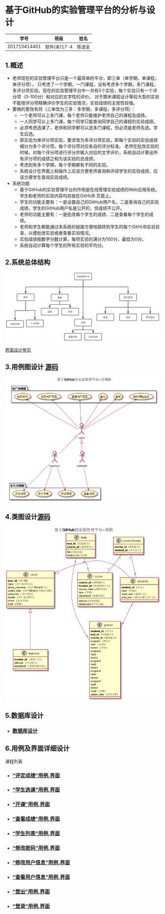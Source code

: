 # 基于GitHub的实验管理平台的分析与设计
|学号|班级|姓名|
|:-------:|:-------------: | :----------:|
|201710414401|软件(本)17-4|陈泯全|
## 1.概述

- 老师现在的实验管理平台只是一个最简单的平台，即三单（单学期，单课程，单评分项）， 只考虑了一个学期，一门课程，没有考虑多个学期，多门课程，多评分项实验。现在的实验管理平台中一共有5个实验，每个实验只有一个评分项（0-100分）和对应的文字性的评价。 对于期末课程设计等较大型的实验不能按评分项精确评价学生的实验情况，实验成绩的主观性较强。
- 要做的更改有将（三单改为三多：多学期，多课程，多评分项）：
  * 一个老师可以上多门课，每个老师只能维护老师自己的课程及成绩。
  * 一人同学可以上多门课，每个同学只能查询同学自己的课程的实验成绩。
  * 必须考虑选课了，老师和同学都可以选多门课程，但必须是老师先选，学生后选。
  * 原实验为单评分项实验，要求改为多评分项实验，即每个实验的实验成绩细分为多个评分项，每个评分项对应各自的评分标准。 老师在批改实验的时候，对每个评分项进行评分并输入对应的文字评价，系统自动计算出所有评分项的成绩之和为该实验的总成绩。
  * 考虑到有多个学期，每个学期都有不同的实验。
  * 系统设计在界面上和操作上应该方便老师查询和评阅学生的实验成绩，应该方便学生查询实验成绩。
- 系统功能
  * 基于GitHub的实验管理平台的作用是在线管理实验成绩的Web应用系统。学生和老师的实验内容均存放在GitHUB 页面上。
  * 学生的功能主要有：一是设置自己的GitHub用户名，二是查询自己的实验成绩。学生的GitHub用户名是公开的，但成绩不公开。
  * 老师的功能主要有：一是批改每个学生的成绩，二是查看每个学生的成绩。
  * 老师和学生都能通过本系统的链接方便地跳转到学生的每个GitHUB实验目录，以便批改实验或者查看实验情况。
  * 实验成绩按数字分数计算，每项实验的满分为100分，最低为0分。
  * 系统自动计算每个学生的所有实验的平均分。


## 2.系统总体结构

![image](imgs/sysFramework.png)

[界面设计参见](https://frapschen.github.io/is_analysis_pages/UI2/index.html)

## 3.用例图设计 [源码](https://github.com/Frapschen/is_analysis/blob/master/test6/src/class.puml)

![image](imgs/Usecase.png)

## 4.类图设计[源码](https://github.com/Frapschen/is_analysis/blob/master/test6/src/class.puml)

![image](imgs/class.png)

## 5.数据库设计

- ### [﻿数据库设计](https://github.com/Frapschen/is_analysis/blob/master/test6/Database.md)

## 6.用例及界面详细设计
课程列表
- ### [“评定成绩”用例](usecaseprinciple/evaluate_grades.md),[界面](https://frapschen.github.io/is_analysis_pages/UI2/parcticesdetial.html)
- ### [“学生选课”用例](usecaseprinciple/student_course_select.md),[界面](https://frapschen.github.io/is_analysis_pages/UI2/chooiseclass.html)
- ### [“开课”用例](usecaseprinciple/start_course.md),[界面](https://frapschen.github.io/is_analysis_pages/UI2/startclass.html)
- ### [“查看成绩”用例](usecaseprinciple/inquiry.md),[界面](https://frapschen.github.io/is_analysis_pages/UI2/parcticesdetial.html)
- ### [“学生列表”用例](usecaseprinciple/stu_list.md),[界面](https://frapschen.github.io/is_analysis_pages/UI2/studentlist.html)
- ### [“修改密码”用例](usecaseprinciple/modify_userpasswd.md),[界面](https://frapschen.github.io/is_analysis_pages/UI2/changepassward.html)
- ### [“修改用户信息”用例](usecaseprinciple/modify_userInfor.md),[界面](https://frapschen.github.io/is_analysis_pages/UI2/userinfo.html)
- ### [“查看用户信息”用例](usecaseprinciple/inquiry_user.md),[界面](https://frapschen.github.io/is_analysis_pages/UI2/userinfo.html)
- ### [“登出”用例](usecaseprinciple/Login_out.md),[界面](https://frapschen.github.io/is_analysis_pages/UI2/topbar.html)
- ### [“登录”用例](usecaseprinciple/Login_in.md),[界面](https://frapschen.github.io/is_analysis_pages/UI2/login.html)
